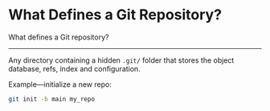 # What Defines a Git Repository?

What defines a Git repository?

---

Any directory containing a hidden `.git/` folder that stores the object database, refs, index and configuration.

Example—initialize a new repo:

```bash
git init -b main my_repo
```
